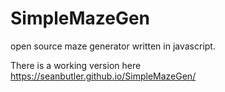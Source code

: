 # SimpleMazeGen

open source maze generator written in javascript.

There is a working version here
https://seanbutler.github.io/SimpleMazeGen/






